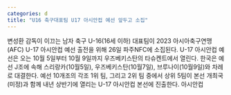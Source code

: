 ```yaml
---
categories: d
title: "U16 축구대표팀 U17 아시안컵 예선 앞두고 소집"
---
```

변성환 감독이 이끄는 남자 축구 U-16(16세 이하) 대표팀이 2023 아시아축구연맹(AFC) U-17 아시안컵 예선 출전을 위해 26일 파주NFC에 소집된다. U-17 아시안컵 예선은 오는 10월 5일부터 10월 9일까지 우즈베키스탄의 타슈켄트에서 열린다. 한국은 예선 J조에 속해 스리랑카(10월5일), 우즈베키스탄(10월7일), 브루나이(10월9일)와 차례로 대결한다. 예선 10개조의 각조 1위 팀, 그리고 2위 팀 중에서 상위 5팀이 본선 개최국(미정)과 함께 내년 상반기에 열리는 U-17 아시안컵 본선에 진출한다. 아시안컵